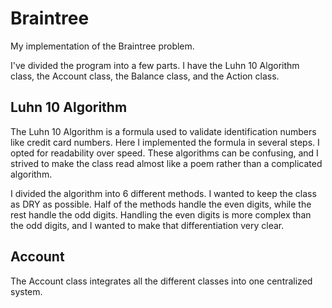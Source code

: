 # Braintree

My implementation of the Braintree problem. 

I've divided the program into a few parts. I have the Luhn 10 Algorithm class, the Account class, the Balance class, and the Action class. 

## Luhn 10 Algorithm 

The Luhn 10 Algorithm is a formula used to validate identification numbers like credit card numbers. Here I implemented the formula in several steps. I opted for readability over speed. These algorithms can be confusing, and I strived to make the class read almost like a poem rather than a complicated algorithm. 

I divided the algorithm into 6 different methods. I wanted to keep the class as DRY as possible. Half of the methods handle the even digits, while the rest handle the odd digits. Handling the even digits is more complex than the odd digits, and I wanted to make that differentiation very clear. 

## Account

The Account class integrates all the different classes into one centralized system. 